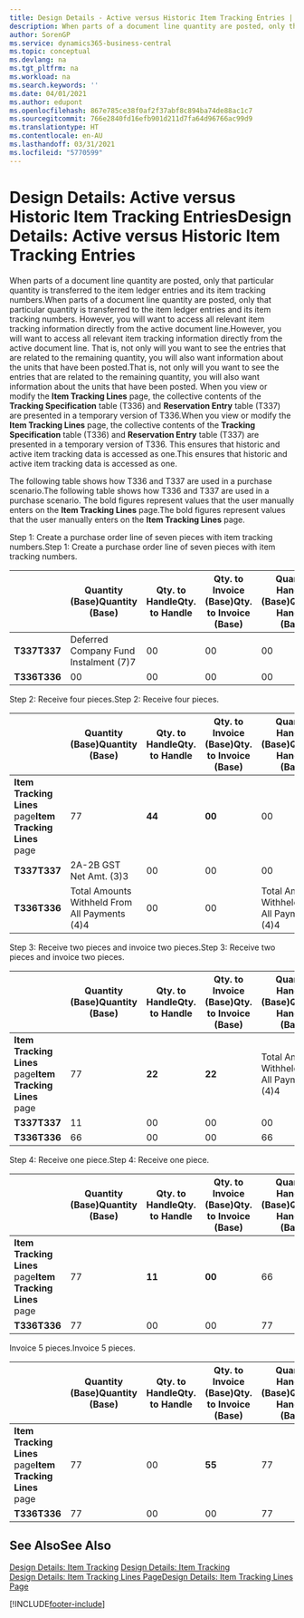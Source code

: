 ```yaml
---
title: Design Details - Active versus Historic Item Tracking Entries | Microsoft Docs
description: When parts of a document line quantity are posted, only that particular quantity is transferred to the item ledger entries and its item tracking numbers. However, you will want to access all relevant item tracking information directly from the active document line. That is, not only will you want to see the entries that are related to the remaining quantity, you will also want information about the units that have been posted. When you view or modify the **Item Tracking Lines** page, the collective contents of the **Tracking Specification** table (T336) and **Reservation Entry** table (T337) are presented in a temporary version of T336. This ensures that historic and active item tracking data is accessed as one.
author: SorenGP
ms.service: dynamics365-business-central
ms.topic: conceptual
ms.devlang: na
ms.tgt_pltfrm: na
ms.workload: na
ms.search.keywords: ''
ms.date: 04/01/2021
ms.author: edupont
ms.openlocfilehash: 867e785ce38f0af2f37abf8c894ba74de88ac1c7
ms.sourcegitcommit: 766e2840fd16efb901d211d7fa64d96766ac99d9
ms.translationtype: HT
ms.contentlocale: en-AU
ms.lasthandoff: 03/31/2021
ms.locfileid: "5770599"
---
```

# <a name="design-details-active-versus-historic-item-tracking-entries"></a><span data-ttu-id="b1f9e-107">Design Details: Active versus Historic Item Tracking Entries</span><span class="sxs-lookup"><span data-stu-id="b1f9e-107">Design Details: Active versus Historic Item Tracking Entries</span></span>
<span data-ttu-id="b1f9e-108">When parts of a document line quantity are posted, only that particular quantity is transferred to the item ledger entries and its item tracking numbers.</span><span class="sxs-lookup"><span data-stu-id="b1f9e-108">When parts of a document line quantity are posted, only that particular quantity is transferred to the item ledger entries and its item tracking numbers.</span></span> <span data-ttu-id="b1f9e-109">However, you will want to access all relevant item tracking information directly from the active document line.</span><span class="sxs-lookup"><span data-stu-id="b1f9e-109">However, you will want to access all relevant item tracking information directly from the active document line.</span></span> <span data-ttu-id="b1f9e-110">That is, not only will you want to see the entries that are related to the remaining quantity, you will also want information about the units that have been posted.</span><span class="sxs-lookup"><span data-stu-id="b1f9e-110">That is, not only will you want to see the entries that are related to the remaining quantity, you will also want information about the units that have been posted.</span></span> <span data-ttu-id="b1f9e-111">When you view or modify the **Item Tracking Lines** page, the collective contents of the **Tracking Specification** table (T336) and **Reservation Entry** table (T337) are presented in a temporary version of T336.</span><span class="sxs-lookup"><span data-stu-id="b1f9e-111">When you view or modify the **Item Tracking Lines** page, the collective contents of the **Tracking Specification** table (T336) and **Reservation Entry** table (T337) are presented in a temporary version of T336.</span></span> <span data-ttu-id="b1f9e-112">This ensures that historic and active item tracking data is accessed as one.</span><span class="sxs-lookup"><span data-stu-id="b1f9e-112">This ensures that historic and active item tracking data is accessed as one.</span></span>  

 <span data-ttu-id="b1f9e-113">The following table shows how T336 and T337 are used in a purchase scenario.</span><span class="sxs-lookup"><span data-stu-id="b1f9e-113">The following table shows how T336 and T337 are used in a purchase scenario.</span></span> <span data-ttu-id="b1f9e-114">The bold figures represent values that the user manually enters on the **Item Tracking Lines** page.</span><span class="sxs-lookup"><span data-stu-id="b1f9e-114">The bold figures represent values that the user manually enters on the **Item Tracking Lines** page.</span></span>  

 <span data-ttu-id="b1f9e-115">Step 1: Create a purchase order line of seven pieces with item tracking numbers.</span><span class="sxs-lookup"><span data-stu-id="b1f9e-115">Step 1: Create a purchase order line of seven pieces with item tracking numbers.</span></span>  

||<span data-ttu-id="b1f9e-116">**Quantity (Base)**</span><span class="sxs-lookup"><span data-stu-id="b1f9e-116">**Quantity (Base)**</span></span>|<span data-ttu-id="b1f9e-117">**Qty. to Handle**</span><span class="sxs-lookup"><span data-stu-id="b1f9e-117">**Qty. to Handle**</span></span>|<span data-ttu-id="b1f9e-118">**Qty. to Invoice (Base)**</span><span class="sxs-lookup"><span data-stu-id="b1f9e-118">**Qty. to Invoice (Base)**</span></span>|<span data-ttu-id="b1f9e-119">**Quantity Handled (Base)**</span><span class="sxs-lookup"><span data-stu-id="b1f9e-119">**Quantity Handled (Base)**</span></span>|<span data-ttu-id="b1f9e-120">**Quantity Invoiced (Base)**</span><span class="sxs-lookup"><span data-stu-id="b1f9e-120">**Quantity Invoiced (Base)**</span></span>|  
|-|----------------------------------------------|--------------------------------------------|------------------------------------------------------|-------------------------------------------------------|--------------------------------------------------------|  
|<span data-ttu-id="b1f9e-121">**T337**</span><span class="sxs-lookup"><span data-stu-id="b1f9e-121">**T337**</span></span>|<span data-ttu-id="b1f9e-122">Deferred Company Fund Instalment (7)</span><span class="sxs-lookup"><span data-stu-id="b1f9e-122">7</span></span>|<span data-ttu-id="b1f9e-123">0</span><span class="sxs-lookup"><span data-stu-id="b1f9e-123">0</span></span>|<span data-ttu-id="b1f9e-124">0</span><span class="sxs-lookup"><span data-stu-id="b1f9e-124">0</span></span>|<span data-ttu-id="b1f9e-125">0</span><span class="sxs-lookup"><span data-stu-id="b1f9e-125">0</span></span>|<span data-ttu-id="b1f9e-126">0</span><span class="sxs-lookup"><span data-stu-id="b1f9e-126">0</span></span>|  
|<span data-ttu-id="b1f9e-127">**T336**</span><span class="sxs-lookup"><span data-stu-id="b1f9e-127">**T336**</span></span>|<span data-ttu-id="b1f9e-128">0</span><span class="sxs-lookup"><span data-stu-id="b1f9e-128">0</span></span>|<span data-ttu-id="b1f9e-129">0</span><span class="sxs-lookup"><span data-stu-id="b1f9e-129">0</span></span>|<span data-ttu-id="b1f9e-130">0</span><span class="sxs-lookup"><span data-stu-id="b1f9e-130">0</span></span>|<span data-ttu-id="b1f9e-131">0</span><span class="sxs-lookup"><span data-stu-id="b1f9e-131">0</span></span>|<span data-ttu-id="b1f9e-132">0</span><span class="sxs-lookup"><span data-stu-id="b1f9e-132">0</span></span>|  

 <span data-ttu-id="b1f9e-133">Step 2: Receive four pieces.</span><span class="sxs-lookup"><span data-stu-id="b1f9e-133">Step 2: Receive four pieces.</span></span>  

||<span data-ttu-id="b1f9e-134">**Quantity (Base)**</span><span class="sxs-lookup"><span data-stu-id="b1f9e-134">**Quantity (Base)**</span></span>|<span data-ttu-id="b1f9e-135">**Qty. to Handle**</span><span class="sxs-lookup"><span data-stu-id="b1f9e-135">**Qty. to Handle**</span></span>|<span data-ttu-id="b1f9e-136">**Qty. to Invoice (Base)**</span><span class="sxs-lookup"><span data-stu-id="b1f9e-136">**Qty. to Invoice (Base)**</span></span>|<span data-ttu-id="b1f9e-137">**Quantity Handled (Base)**</span><span class="sxs-lookup"><span data-stu-id="b1f9e-137">**Quantity Handled (Base)**</span></span>|<span data-ttu-id="b1f9e-138">**Quantity Invoiced (Base)**</span><span class="sxs-lookup"><span data-stu-id="b1f9e-138">**Quantity Invoiced (Base)**</span></span>|  
|-|----------------------------------------------|--------------------------------------------|------------------------------------------------------|-------------------------------------------------------|--------------------------------------------------------|  
|<span data-ttu-id="b1f9e-139">**Item Tracking Lines** page</span><span class="sxs-lookup"><span data-stu-id="b1f9e-139">**Item Tracking Lines** page</span></span>|<span data-ttu-id="b1f9e-140">7</span><span class="sxs-lookup"><span data-stu-id="b1f9e-140">7</span></span>|<span data-ttu-id="b1f9e-141">**4**</span><span class="sxs-lookup"><span data-stu-id="b1f9e-141">**4**</span></span>|<span data-ttu-id="b1f9e-142">**0**</span><span class="sxs-lookup"><span data-stu-id="b1f9e-142">**0**</span></span>|<span data-ttu-id="b1f9e-143">0</span><span class="sxs-lookup"><span data-stu-id="b1f9e-143">0</span></span>|<span data-ttu-id="b1f9e-144">0</span><span class="sxs-lookup"><span data-stu-id="b1f9e-144">0</span></span>|  
|<span data-ttu-id="b1f9e-145">**T337**</span><span class="sxs-lookup"><span data-stu-id="b1f9e-145">**T337**</span></span>|<span data-ttu-id="b1f9e-146">2A-2B GST Net Amt. (3)</span><span class="sxs-lookup"><span data-stu-id="b1f9e-146">3</span></span>|<span data-ttu-id="b1f9e-147">0</span><span class="sxs-lookup"><span data-stu-id="b1f9e-147">0</span></span>|<span data-ttu-id="b1f9e-148">0</span><span class="sxs-lookup"><span data-stu-id="b1f9e-148">0</span></span>|<span data-ttu-id="b1f9e-149">0</span><span class="sxs-lookup"><span data-stu-id="b1f9e-149">0</span></span>|<span data-ttu-id="b1f9e-150">0</span><span class="sxs-lookup"><span data-stu-id="b1f9e-150">0</span></span>|  
|<span data-ttu-id="b1f9e-151">**T336**</span><span class="sxs-lookup"><span data-stu-id="b1f9e-151">**T336**</span></span>|<span data-ttu-id="b1f9e-152">Total Amounts Withheld From All Payments (4)</span><span class="sxs-lookup"><span data-stu-id="b1f9e-152">4</span></span>|<span data-ttu-id="b1f9e-153">0</span><span class="sxs-lookup"><span data-stu-id="b1f9e-153">0</span></span>|<span data-ttu-id="b1f9e-154">0</span><span class="sxs-lookup"><span data-stu-id="b1f9e-154">0</span></span>|<span data-ttu-id="b1f9e-155">Total Amounts Withheld From All Payments (4)</span><span class="sxs-lookup"><span data-stu-id="b1f9e-155">4</span></span>|<span data-ttu-id="b1f9e-156">0</span><span class="sxs-lookup"><span data-stu-id="b1f9e-156">0</span></span>|  

 <span data-ttu-id="b1f9e-157">Step 3: Receive two pieces and invoice two pieces.</span><span class="sxs-lookup"><span data-stu-id="b1f9e-157">Step 3: Receive two pieces and invoice two pieces.</span></span>  

||<span data-ttu-id="b1f9e-158">**Quantity (Base)**</span><span class="sxs-lookup"><span data-stu-id="b1f9e-158">**Quantity (Base)**</span></span>|<span data-ttu-id="b1f9e-159">**Qty. to Handle**</span><span class="sxs-lookup"><span data-stu-id="b1f9e-159">**Qty. to Handle**</span></span>|<span data-ttu-id="b1f9e-160">**Qty. to Invoice (Base)**</span><span class="sxs-lookup"><span data-stu-id="b1f9e-160">**Qty. to Invoice (Base)**</span></span>|<span data-ttu-id="b1f9e-161">**Quantity Handled (Base)**</span><span class="sxs-lookup"><span data-stu-id="b1f9e-161">**Quantity Handled (Base)**</span></span>|<span data-ttu-id="b1f9e-162">**Quantity Invoiced (Base)**</span><span class="sxs-lookup"><span data-stu-id="b1f9e-162">**Quantity Invoiced (Base)**</span></span>|  
|-|----------------------------------------------|--------------------------------------------|------------------------------------------------------|-------------------------------------------------------|--------------------------------------------------------|  
|<span data-ttu-id="b1f9e-163">**Item Tracking Lines** page</span><span class="sxs-lookup"><span data-stu-id="b1f9e-163">**Item Tracking Lines** page</span></span>|<span data-ttu-id="b1f9e-164">7</span><span class="sxs-lookup"><span data-stu-id="b1f9e-164">7</span></span>|<span data-ttu-id="b1f9e-165">**2**</span><span class="sxs-lookup"><span data-stu-id="b1f9e-165">**2**</span></span>|<span data-ttu-id="b1f9e-166">**2**</span><span class="sxs-lookup"><span data-stu-id="b1f9e-166">**2**</span></span>|<span data-ttu-id="b1f9e-167">Total Amounts Withheld From All Payments (4)</span><span class="sxs-lookup"><span data-stu-id="b1f9e-167">4</span></span>|<span data-ttu-id="b1f9e-168">0</span><span class="sxs-lookup"><span data-stu-id="b1f9e-168">0</span></span>|  
|<span data-ttu-id="b1f9e-169">**T337**</span><span class="sxs-lookup"><span data-stu-id="b1f9e-169">**T337**</span></span>|<span data-ttu-id="b1f9e-170">1</span><span class="sxs-lookup"><span data-stu-id="b1f9e-170">1</span></span>|<span data-ttu-id="b1f9e-171">0</span><span class="sxs-lookup"><span data-stu-id="b1f9e-171">0</span></span>|<span data-ttu-id="b1f9e-172">0</span><span class="sxs-lookup"><span data-stu-id="b1f9e-172">0</span></span>|<span data-ttu-id="b1f9e-173">0</span><span class="sxs-lookup"><span data-stu-id="b1f9e-173">0</span></span>|<span data-ttu-id="b1f9e-174">0</span><span class="sxs-lookup"><span data-stu-id="b1f9e-174">0</span></span>|  
|<span data-ttu-id="b1f9e-175">**T336**</span><span class="sxs-lookup"><span data-stu-id="b1f9e-175">**T336**</span></span>|<span data-ttu-id="b1f9e-176">6</span><span class="sxs-lookup"><span data-stu-id="b1f9e-176">6</span></span>|<span data-ttu-id="b1f9e-177">0</span><span class="sxs-lookup"><span data-stu-id="b1f9e-177">0</span></span>|<span data-ttu-id="b1f9e-178">0</span><span class="sxs-lookup"><span data-stu-id="b1f9e-178">0</span></span>|<span data-ttu-id="b1f9e-179">6</span><span class="sxs-lookup"><span data-stu-id="b1f9e-179">6</span></span>|<span data-ttu-id="b1f9e-180">2</span><span class="sxs-lookup"><span data-stu-id="b1f9e-180">2</span></span>|  

 <span data-ttu-id="b1f9e-181">Step 4: Receive one piece.</span><span class="sxs-lookup"><span data-stu-id="b1f9e-181">Step 4: Receive one piece.</span></span>  

||<span data-ttu-id="b1f9e-182">**Quantity (Base)**</span><span class="sxs-lookup"><span data-stu-id="b1f9e-182">**Quantity (Base)**</span></span>|<span data-ttu-id="b1f9e-183">**Qty. to Handle**</span><span class="sxs-lookup"><span data-stu-id="b1f9e-183">**Qty. to Handle**</span></span>|<span data-ttu-id="b1f9e-184">**Qty. to Invoice (Base)**</span><span class="sxs-lookup"><span data-stu-id="b1f9e-184">**Qty. to Invoice (Base)**</span></span>|<span data-ttu-id="b1f9e-185">**Quantity Handled (Base)**</span><span class="sxs-lookup"><span data-stu-id="b1f9e-185">**Quantity Handled (Base)**</span></span>|<span data-ttu-id="b1f9e-186">**Quantity Invoiced (Base)**</span><span class="sxs-lookup"><span data-stu-id="b1f9e-186">**Quantity Invoiced (Base)**</span></span>|  
|-|----------------------------------------------|--------------------------------------------|------------------------------------------------------|-------------------------------------------------------|--------------------------------------------------------|  
|<span data-ttu-id="b1f9e-187">**Item Tracking Lines** page</span><span class="sxs-lookup"><span data-stu-id="b1f9e-187">**Item Tracking Lines** page</span></span>|<span data-ttu-id="b1f9e-188">7</span><span class="sxs-lookup"><span data-stu-id="b1f9e-188">7</span></span>|<span data-ttu-id="b1f9e-189">**1**</span><span class="sxs-lookup"><span data-stu-id="b1f9e-189">**1**</span></span>|<span data-ttu-id="b1f9e-190">**0**</span><span class="sxs-lookup"><span data-stu-id="b1f9e-190">**0**</span></span>|<span data-ttu-id="b1f9e-191">6</span><span class="sxs-lookup"><span data-stu-id="b1f9e-191">6</span></span>|<span data-ttu-id="b1f9e-192">2</span><span class="sxs-lookup"><span data-stu-id="b1f9e-192">2</span></span>|  
|<span data-ttu-id="b1f9e-193">**T336**</span><span class="sxs-lookup"><span data-stu-id="b1f9e-193">**T336**</span></span>|<span data-ttu-id="b1f9e-194">7</span><span class="sxs-lookup"><span data-stu-id="b1f9e-194">7</span></span>|<span data-ttu-id="b1f9e-195">0</span><span class="sxs-lookup"><span data-stu-id="b1f9e-195">0</span></span>|<span data-ttu-id="b1f9e-196">0</span><span class="sxs-lookup"><span data-stu-id="b1f9e-196">0</span></span>|<span data-ttu-id="b1f9e-197">7</span><span class="sxs-lookup"><span data-stu-id="b1f9e-197">7</span></span>|<span data-ttu-id="b1f9e-198">2</span><span class="sxs-lookup"><span data-stu-id="b1f9e-198">2</span></span>|  

 <span data-ttu-id="b1f9e-199">Invoice 5 pieces.</span><span class="sxs-lookup"><span data-stu-id="b1f9e-199">Invoice 5 pieces.</span></span>  

||<span data-ttu-id="b1f9e-200">**Quantity (Base)**</span><span class="sxs-lookup"><span data-stu-id="b1f9e-200">**Quantity (Base)**</span></span>|<span data-ttu-id="b1f9e-201">**Qty. to Handle**</span><span class="sxs-lookup"><span data-stu-id="b1f9e-201">**Qty. to Handle**</span></span>|<span data-ttu-id="b1f9e-202">**Qty. to Invoice (Base)**</span><span class="sxs-lookup"><span data-stu-id="b1f9e-202">**Qty. to Invoice (Base)**</span></span>|<span data-ttu-id="b1f9e-203">**Quantity Handled (Base)**</span><span class="sxs-lookup"><span data-stu-id="b1f9e-203">**Quantity Handled (Base)**</span></span>|<span data-ttu-id="b1f9e-204">**Quantity Invoiced (Base)**</span><span class="sxs-lookup"><span data-stu-id="b1f9e-204">**Quantity Invoiced (Base)**</span></span>|  
|-|----------------------------------------------|--------------------------------------------|------------------------------------------------------|-------------------------------------------------------|--------------------------------------------------------|  
|<span data-ttu-id="b1f9e-205">**Item Tracking Lines** page</span><span class="sxs-lookup"><span data-stu-id="b1f9e-205">**Item Tracking Lines** page</span></span>|<span data-ttu-id="b1f9e-206">7</span><span class="sxs-lookup"><span data-stu-id="b1f9e-206">7</span></span>|<span data-ttu-id="b1f9e-207">0</span><span class="sxs-lookup"><span data-stu-id="b1f9e-207">0</span></span>|<span data-ttu-id="b1f9e-208">**5**</span><span class="sxs-lookup"><span data-stu-id="b1f9e-208">**5**</span></span>|<span data-ttu-id="b1f9e-209">7</span><span class="sxs-lookup"><span data-stu-id="b1f9e-209">7</span></span>|<span data-ttu-id="b1f9e-210">2</span><span class="sxs-lookup"><span data-stu-id="b1f9e-210">2</span></span>|  
|<span data-ttu-id="b1f9e-211">**T336**</span><span class="sxs-lookup"><span data-stu-id="b1f9e-211">**T336**</span></span>|<span data-ttu-id="b1f9e-212">7</span><span class="sxs-lookup"><span data-stu-id="b1f9e-212">7</span></span>|<span data-ttu-id="b1f9e-213">0</span><span class="sxs-lookup"><span data-stu-id="b1f9e-213">0</span></span>|<span data-ttu-id="b1f9e-214">0</span><span class="sxs-lookup"><span data-stu-id="b1f9e-214">0</span></span>|<span data-ttu-id="b1f9e-215">7</span><span class="sxs-lookup"><span data-stu-id="b1f9e-215">7</span></span>|<span data-ttu-id="b1f9e-216">7</span><span class="sxs-lookup"><span data-stu-id="b1f9e-216">7</span></span>|  

## <a name="see-also"></a><span data-ttu-id="b1f9e-217">See Also</span><span class="sxs-lookup"><span data-stu-id="b1f9e-217">See Also</span></span>  
 <span data-ttu-id="b1f9e-218">[Design Details: Item Tracking](design-details-item-tracking.md) </span><span class="sxs-lookup"><span data-stu-id="b1f9e-218">[Design Details: Item Tracking](design-details-item-tracking.md) </span></span>  
 [<span data-ttu-id="b1f9e-219">Design Details: Item Tracking Lines Page</span><span class="sxs-lookup"><span data-stu-id="b1f9e-219">Design Details: Item Tracking Lines Page</span></span>](design-details-item-tracking-lines-window.md)


[!INCLUDE[footer-include](includes/footer-banner.md)]